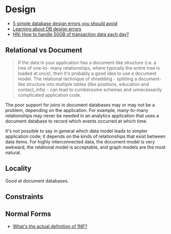 # Design

* [5 simple database design errors you should avoid](https://www.simple-talk.com/sql/database-administration/five-simple--database-design-errors-you-should-avoid/)
* [Learning about DB design errors](http://www.vertabelo.com/blog/notes-from-the-lab/19-online-resources-for-learning-about-database-design-errors)
* [HN: How to handle 50GB of transaction data each day?](https://news.ycombinator.com/item?id=11157829)

## Relational vs Document

> If the data in your application has a document-like structure (i.e. a tree of one-to- many relationships, where typically the entire tree is loaded at once), then it's probably a good idea to use a document model. The relational technique of shredding - splitting a document-like structure into multiple tables (like positions, education and contact_info) - can lead to cumbersome schemas and unnecessarily complicated application code.

The poor support for joins in document databases may or may not be a problem, depending on the application. For example, many-to-many relationships may never be needed in an analytics application that uses a document database to record which events occurred at which time.

It's not possible to say in general which data model leads to simpler application code; it depends on the kinds of relationships that exist between data items. For highly interconnected data, the document model is very awkward, the relational model is acceptable, and graph models are the most natural.

## Locality

Good at document databases.

## Constraints

## Normal Forms

* [What's the actual definition of 1NF?](http://www.vertabelo.com/blog/technical-articles/what-is-the-actual-definition-of-first-normal-form-1nf)